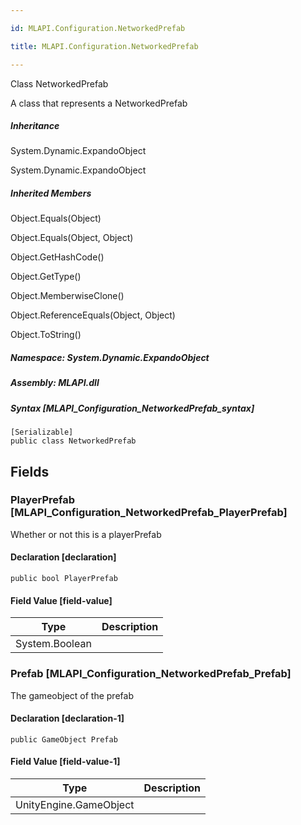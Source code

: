 ```yaml
---

id: MLAPI.Configuration.NetworkedPrefab

title: MLAPI.Configuration.NetworkedPrefab

---
```


Class NetworkedPrefab

<div class="markdown level0 summary" markdown="1">

A class that represents a NetworkedPrefab

</div>

<div class="markdown level0 conceptual" markdown="1">

</div>

<div class="inheritance" markdown="1">

##### Inheritance

<div class="level0" markdown="1">

System.Dynamic.ExpandoObject

</div>

<div class="level1" markdown="1">

System.Dynamic.ExpandoObject

</div>

</div>

<div class="inheritedMembers" markdown="1">

##### Inherited Members

<div markdown="1">

Object.Equals(Object)

</div>

<div markdown="1">

Object.Equals(Object, Object)

</div>

<div markdown="1">

Object.GetHashCode()

</div>

<div markdown="1">

Object.GetType()

</div>

<div markdown="1">

Object.MemberwiseClone()

</div>

<div markdown="1">

Object.ReferenceEquals(Object, Object)

</div>

<div markdown="1">

Object.ToString()

</div>

</div>

##### **Namespace**: System.Dynamic.ExpandoObject

##### **Assembly**: MLAPI.dll

##### Syntax [MLAPI_Configuration_NetworkedPrefab_syntax]

    [Serializable]
    public class NetworkedPrefab

## Fields

### PlayerPrefab [MLAPI_Configuration_NetworkedPrefab_PlayerPrefab]

<div class="markdown level1 summary" markdown="1">

Whether or not this is a playerPrefab

</div>

<div class="markdown level1 conceptual" markdown="1">

</div>

#### Declaration [declaration]

    public bool PlayerPrefab

#### Field Value [field-value]

| Type                                     | Description |
|------------------------------------------|-------------|
| <span class="xref">System.Boolean</span> |             |

### Prefab [MLAPI_Configuration_NetworkedPrefab_Prefab]

<div class="markdown level1 summary" markdown="1">

The gameobject of the prefab

</div>

<div class="markdown level1 conceptual" markdown="1">

</div>

#### Declaration [declaration-1]

    public GameObject Prefab

#### Field Value [field-value-1]

| Type                                             | Description |
|--------------------------------------------------|-------------|
| <span class="xref">UnityEngine.GameObject</span> |             |
